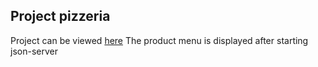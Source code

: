 ## Project pizzeria
Project can be viewed [here](https://pcwitcher.github.io/project-pizzeria/dist/)
The product menu is displayed after starting json-server
